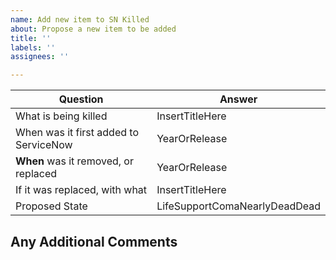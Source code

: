 ```yaml
---
name: Add new item to SN Killed
about: Propose a new item to be added
title: ''
labels: ''
assignees: ''

---
```


Question                                                  | Answer 
--------------------------------------- | -------
What is being killed                                 | InsertTitleHere
When was it first added to ServiceNow  | YearOrRelease
**When** was it removed, or replaced   | YearOrRelease
If it was replaced, with what                    | InsertTitleHere
Proposed State                                        | LifeSupportComaNearlyDeadDead

## Any Additional Comments


<!--
Releases      | Year
------------ | ----
Paris             | 2020
Orlando        | 2020
New York      | 2019
Madrid          | 2019
London          | 2018
Kingston        | 2017
Jakarta           | 2017
Istanbul           | 2016
Helsinki            | 2016
Geneva             | 2015
Fuji                    | 2015
Eureka               | 2014
Dublin                | 2013
Calgary              | 2013
Berlin                 | 2012
Aspen                | 2011
Before Aspen    | 2002-2011
-->